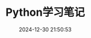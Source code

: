 ---
pageComponent:
  name: Catalogue
  data:
    path: 01.编程/02.Python学习笔记
    description: 尚记时，记之
title: Python学习笔记
date: 2024-12-30 21:50:53
permalink: /python/
sidebar: false
article: false
comment: false
editLink: false
---